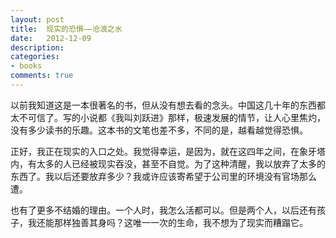 ```yaml
---
layout: post
title:  现实的恐惧——沧浪之水
date:   2012-12-09
description:
categories:
- books
comments: true
---
```

以前我知道这是一本很著名的书，但从没有想去看的念头。中国这几十年的东西都太不可信了。写的小说都《我叫刘跃进》那样，极速发展的情节，让人心里焦灼，没有多少读书的乐趣。这本书的文笔也差不多，不同的是，越看越觉得恐惧。
<!--more-->

正好，我正在现实的入口之处。我觉得幸运，是因为，就在这四年之间，在象牙塔内，有太多的人已经被现实吞没，甚至不自觉。为了这种清醒，我以放弃了太多的东西了。我以后还要放弃多少？我或许应该寄希望于公司里的环境没有官场那么遭。

也有了更多不结婚的理由。一个人时，我怎么活都可以。但是两个人，以后还有孩子，我还能那样独善其身吗？这唯一一次的生命，我不想为了现实而糟蹋它。
